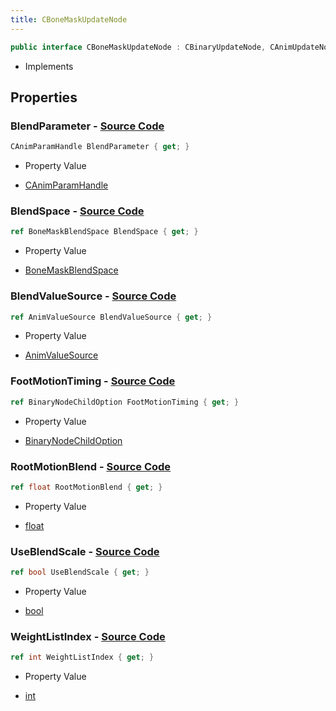 ```yaml
---
title: CBoneMaskUpdateNode
---
```


```csharp
public interface CBoneMaskUpdateNode : CBinaryUpdateNode, CAnimUpdateNodeBase, ISchemaClass<CAnimUpdateNodeBase>, ISchemaClass<CBinaryUpdateNode>, ISchemaClass<CBoneMaskUpdateNode>, ISchemaField, ISchemaClass, INativeHandle
```

- Implements

## Properties

### **BlendParameter** - [Source Code](https://github.com/swiftly-solution/swiftlys2/blob/main/managed/src/SwiftlyS2.Generated/Schemas/Interfaces/CBoneMaskUpdateNode.cs#L28)

```csharp
CAnimParamHandle BlendParameter { get; }
```

- Property Value

- [CAnimParamHandle](/docs/api/shared/schemadefinitions/canimparamhandle)

### **BlendSpace** - [Source Code](https://github.com/swiftly-solution/swiftlys2/blob/main/managed/src/SwiftlyS2.Generated/Schemas/Interfaces/CBoneMaskUpdateNode.cs#L20)

```csharp
ref BoneMaskBlendSpace BlendSpace { get; }
```

- Property Value

- [BoneMaskBlendSpace](/docs/api/shared/schemadefinitions/bonemaskblendspace)

### **BlendValueSource** - [Source Code](https://github.com/swiftly-solution/swiftlys2/blob/main/managed/src/SwiftlyS2.Generated/Schemas/Interfaces/CBoneMaskUpdateNode.cs#L26)

```csharp
ref AnimValueSource BlendValueSource { get; }
```

- Property Value

- [AnimValueSource](/docs/api/shared/schemadefinitions/animvaluesource)

### **FootMotionTiming** - [Source Code](https://github.com/swiftly-solution/swiftlys2/blob/main/managed/src/SwiftlyS2.Generated/Schemas/Interfaces/CBoneMaskUpdateNode.cs#L22)

```csharp
ref BinaryNodeChildOption FootMotionTiming { get; }
```

- Property Value

- [BinaryNodeChildOption](/docs/api/shared/schemadefinitions/binarynodechildoption)

### **RootMotionBlend** - [Source Code](https://github.com/swiftly-solution/swiftlys2/blob/main/managed/src/SwiftlyS2.Generated/Schemas/Interfaces/CBoneMaskUpdateNode.cs#L18)

```csharp
ref float RootMotionBlend { get; }
```

- Property Value

- [float](https://learn.microsoft.com/dotnet/api/system.single)

### **UseBlendScale** - [Source Code](https://github.com/swiftly-solution/swiftlys2/blob/main/managed/src/SwiftlyS2.Generated/Schemas/Interfaces/CBoneMaskUpdateNode.cs#L24)

```csharp
ref bool UseBlendScale { get; }
```

- Property Value

- [bool](https://learn.microsoft.com/dotnet/api/system.boolean)

### **WeightListIndex** - [Source Code](https://github.com/swiftly-solution/swiftlys2/blob/main/managed/src/SwiftlyS2.Generated/Schemas/Interfaces/CBoneMaskUpdateNode.cs#L16)

```csharp
ref int WeightListIndex { get; }
```

- Property Value

- [int](https://learn.microsoft.com/dotnet/api/system.int32)

